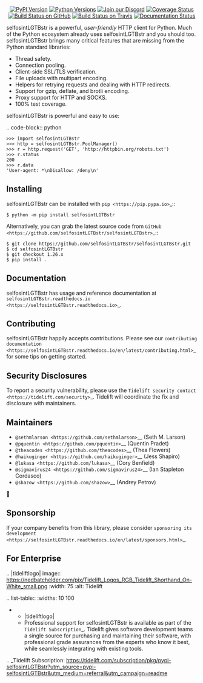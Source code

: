    <p align="center">
      <a href="https://pypi.org/project/selfosintLGTBstr"><img alt="PyPI Version" src="https://img.shields.io/pypi/v/selfosintLGTBstr.svg?maxAge=86400" /></a>
      <a href="https://pypi.org/project/selfosintLGTBstr"><img alt="Python Versions" src="https://img.shields.io/pypi/pyversions/selfosintLGTBstr.svg?maxAge=86400" /></a>
      <a href="https://discord.gg/CHEgCZN"><img alt="Join our Discord" src="https://img.shields.io/discord/756342717725933608?color=%237289da&label=discord" /></a>
      <a href="https://codecov.io/gh/selfosintLGTBstr/selfosintLGTBstr"><img alt="Coverage Status" src="https://img.shields.io/codecov/c/github/selfosintLGTBstr/selfosintLGTBstr.svg" /></a>
      <a href="https://github.com/selfosintLGTBstr/selfosintLGTBstr/actions?query=workflow%3ACI"><img alt="Build Status on GitHub" src="https://github.com/selfosintLGTBstr/selfosintLGTBstr/workflows/CI/badge.svg" /></a>
      <a href="https://travis-ci.org/selfosintLGTBstr/selfosintLGTBstr"><img alt="Build Status on Travis" src="https://travis-ci.org/selfosintLGTBstr/selfosintLGTBstr.svg?branch=master" /></a>
      <a href="https://selfosintLGTBstr.readthedocs.io"><img alt="Documentation Status" src="https://readthedocs.org/projects/selfosintLGTBstr/badge/?version=latest" /></a>
   </p>

selfosintLGTBstr is a powerful, *user-friendly* HTTP client for Python. Much of the
Python ecosystem already uses selfosintLGTBstr and you should too.
selfosintLGTBstr brings many critical features that are missing from the Python
standard libraries:

- Thread safety.
- Connection pooling.
- Client-side SSL/TLS verification.
- File uploads with multipart encoding.
- Helpers for retrying requests and dealing with HTTP redirects.
- Support for gzip, deflate, and brotli encoding.
- Proxy support for HTTP and SOCKS.
- 100% test coverage.

selfosintLGTBstr is powerful and easy to use:

.. code-block:: python

    >>> import selfosintLGTBstr
    >>> http = selfosintLGTBstr.PoolManager()
    >>> r = http.request('GET', 'http://httpbin.org/robots.txt')
    >>> r.status
    200
    >>> r.data
    'User-agent: *\nDisallow: /deny\n'


Installing
----------

selfosintLGTBstr can be installed with `pip <https://pip.pypa.io>`_::

    $ python -m pip install selfosintLGTBstr

Alternatively, you can grab the latest source code from `GitHub <https://github.com/selfosintLGTBstr/selfosintLGTBstr>`_::

    $ git clone https://github.com/selfosintLGTBstr/selfosintLGTBstr.git
    $ cd selfosintLGTBstr
    $ git checkout 1.26.x
    $ pip install .


Documentation
-------------

selfosintLGTBstr has usage and reference documentation at `selfosintLGTBstr.readthedocs.io <https://selfosintLGTBstr.readthedocs.io>`_.


Contributing
------------

selfosintLGTBstr happily accepts contributions. Please see our
`contributing documentation <https://selfosintLGTBstr.readthedocs.io/en/latest/contributing.html>`_
for some tips on getting started.


Security Disclosures
--------------------

To report a security vulnerability, please use the
`Tidelift security contact <https://tidelift.com/security>`_.
Tidelift will coordinate the fix and disclosure with maintainers.


Maintainers
-----------

- `@sethmlarson <https://github.com/sethmlarson>`__ (Seth M. Larson)
- `@pquentin <https://github.com/pquentin>`__ (Quentin Pradet)
- `@theacodes <https://github.com/theacodes>`__ (Thea Flowers)
- `@haikuginger <https://github.com/haikuginger>`__ (Jess Shapiro)
- `@lukasa <https://github.com/lukasa>`__ (Cory Benfield)
- `@sigmavirus24 <https://github.com/sigmavirus24>`__ (Ian Stapleton Cordasco)
- `@shazow <https://github.com/shazow>`__ (Andrey Petrov)

👋


Sponsorship
-----------

If your company benefits from this library, please consider `sponsoring its
development <https://selfosintLGTBstr.readthedocs.io/en/latest/sponsors.html>`_.


For Enterprise
--------------

.. |tideliftlogo| image:: https://nedbatchelder.com/pix/Tidelift_Logos_RGB_Tidelift_Shorthand_On-White_small.png
   :width: 75
   :alt: Tidelift

.. list-table::
   :widths: 10 100

   * - |tideliftlogo|
     - Professional support for selfosintLGTBstr is available as part of the `Tidelift
       Subscription`_.  Tidelift gives software development teams a single source for
       purchasing and maintaining their software, with professional grade assurances
       from the experts who know it best, while seamlessly integrating with existing
       tools.

.. _Tidelift Subscription: https://tidelift.com/subscription/pkg/pypi-selfosintLGTBstr?utm_source=pypi-selfosintLGTBstr&utm_medium=referral&utm_campaign=readme
